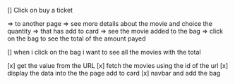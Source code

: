[] Click on buy a ticket

=> to another page
=> see more details about the movie and choice the quantity
=> that has add to card
=> see the movie added to the bag
=> click on the bag to see the total of the amount payed

[] when i click on the bag i want to see all the movies with the total

[x] get the value from the URL
[x] fetch the movies using the id of the url
[x] display the data into the the page add to card
[x] navbar and add the bag
